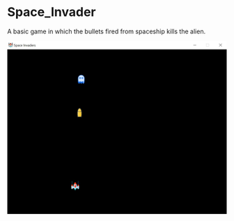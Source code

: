 # Space_Invader
<p>A basic game in which the bullets fired from spaceship kills the alien.</p>
<img src="https://github.com/SanchitaChavan/Space_Invader/blob/master/SpaceInvaders.jpg"></img>
